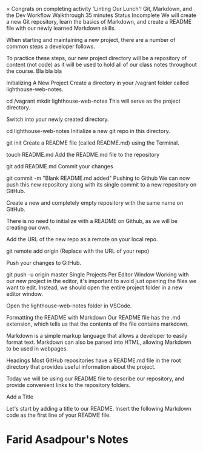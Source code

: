 
×
Congrats on completing activity 'Linting Our Lunch'!
Git, Markdown, and the Dev Workflow
Walkthrough
35 minutes
 Status
Incomplete
We will create a new Git repository, learn the basics of Markdown, and create a README file with our newly learned Markdown skills.

When starting and maintaining a new project, there are a number of common steps a developer follows.

To practice these steps, our new project directory will be a repository of content (not code) as it will be used to hold all of our class notes throughout the course. Bla bla bla

Initializing A New Project
Create a directory in your /vagrant folder called lighthouse-web-notes.

cd /vagrant
mkdir lighthouse-web-notes
This will serve as the project directory.

Switch into your newly created directory.

cd lighthouse-web-notes
Initialize a new git repo in this directory.

git init
Create a README file (called README.md) using the Terminal.

touch README.md
Add the README.md file to the repository

git add README.md
Commit your changes

git commit -m  "Blank README.md added"
Pushing to Github
We can now push this new repository along with its single commit to a new repository on GitHub.

Create a new and completely empty repository with the same name on GitHub.

There is no need to initialize with a README on Github, as we will be creating our own.



Add the URL of the new repo as a remote on your local repo.

git remote add origin <URL>
(Replace <URL> with the URL of your repo)

Push your changes to GitHub.

git push -u origin master
Single Projects Per Editor Window
Working with our new project in the editor, it's important to avoid just opening the files we want to edit. Instead, we should open the entire project folder in a new editor window.

Open the lighthouse-web-notes folder in VSCode.

Formatting the README with Markdown
Our README file has the .md extension, which tells us that the contents of the file contains markdown.

Markdown is a simple markup language that allows a developer to easily format text. Markdown can also be parsed into HTML, allowing Markdown to be used in webpages.

Headings
Most GitHub repositories have a README.md file in the root directory that provides useful information about the project.

Today we will be using our README file to describe our repository, and provide convenient links to the repository folders.

Add a Title

Let's start by adding a title to our README. Insert the following Markdown code as the first line of your README file.

# Farid Asadpour's Notes